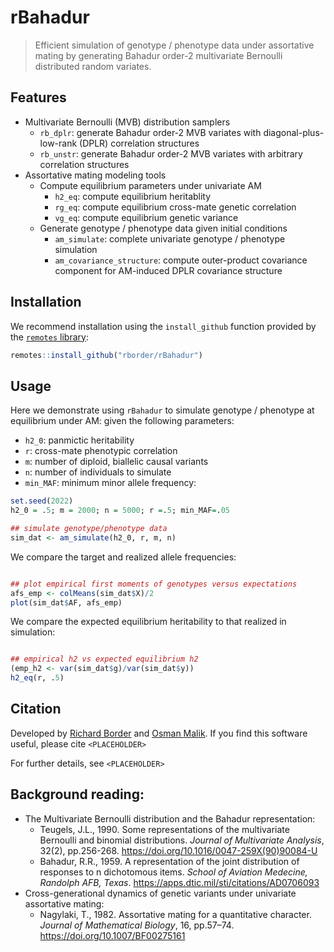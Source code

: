 # rBahadur

> Efficient simulation of genotype / phenotype data under
> assortative mating by generating Bahadur order-2
> multivariate Bernoulli distributed random variates.

## Features

* Multivariate Bernoulli (MVB) distribution samplers
  * `rb_dplr`: generate Bahadur order-2 MVB variates with diagonal-plus-low-rank (DPLR) correlation structures
  * `rb_unstr`: generate Bahadur order-2 MVB variates with arbitrary correlation structures
* Assortative mating  modeling tools
  * Compute equilibrium parameters under univariate AM
    * `h2_eq`: compute equilibrium heritablity
    * `rg_eq`: compute equilibrium cross-mate genetic correlation
    * `vg_eq`: compute equilibrium genetic variance
  * Generate genotype / phenotype data given initial conditions
    * `am_simulate`: complete univariate genotype / phenotype simulation
    * `am_covariance_structure`: compute outer-product covariance component for AM-induced DPLR covariance structure


## Installation

We recommend installation using the `install_github` function provided by the [`remotes` library](https://github.com/r-lib/remotes):

```r
remotes::install_github("rborder/rBahadur")
```

## Usage

Here we demonstrate using `rBahadur` to simulate genotype / phenotype at equilibrium under AM: given the following parameters:

 - `h2_0`: panmictic heritability
 - `r`: cross-mate phenotypic correlation
 - `m`: number of diploid, biallelic causal variants
 - `n`: number of individuals to simulate
 - `min_MAF`: minimum minor allele frequency:
 
 ```r
set.seed(2022)
h2_0 = .5; m = 2000; n = 5000; r =.5; min_MAF=.05

## simulate genotype/phenotype data
sim_dat <- am_simulate(h2_0, r, m, n)
```

We compare the target and realized allele frequencies:

```r

## plot empirical first moments of genotypes versus expectations
afs_emp <- colMeans(sim_dat$X)/2
plot(sim_dat$AF, afs_emp)
```

We compare the expected equilibrium heritability to that realized in simulation: 

```r

## empirical h2 vs expected equilibrium h2
(emp_h2 <- var(sim_dat$g)/var(sim_dat$y))
h2_eq(r, .5)
```

## Citation

Developed by [Richard Border](https://richardborder.com) and [Osman Malik](https://osmanmalik.github.io/). If you find this software useful, please cite `<PLACEHOLDER>`

For further details, see `<PLACEHOLDER>`

## Background reading:

 - The Multivariate Bernoulli distribution and the Bahadur representation:
   - Teugels, J.L., 1990. Some representations of the multivariate Bernoulli and binomial distributions. _Journal of Multivariate Analysis_, 32(2), pp.256-268. https://doi.org/10.1016/0047-259X(90)90084-U
   - Bahadur, R.R., 1959. A representation of the joint distribution of responses to n dichotomous items. _School of Aviation Medecine, Randolph AFB, Texas_. https://apps.dtic.mil/sti/citations/AD0706093
 - Cross-generational dynamics of genetic variants under univariate assortative mating:
    - Nagylaki, T., 1982. Assortative mating for a quantitative character. _Journal of Mathematical Biology_, 16, pp.57–74. https://doi.org/10.1007/BF00275161
